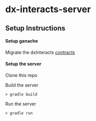# dx-interacts-server

## Setup Instructions

#### Setup ganache

Migrate the dxInteracts [contracts](https://github.com/Effsy/dx-interacts)

#### Setup the server

Clone this repo


Build the server

`> gradle build`

Run the server

`> gradle run`
